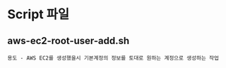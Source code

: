 Script 파일 
===

aws-ec2-root-user-add.sh
---
```
용도 - AWS EC2를 생성했을시 기본계정의 정보를 토대로 원하는 계정으로 생성하는 작업

```
